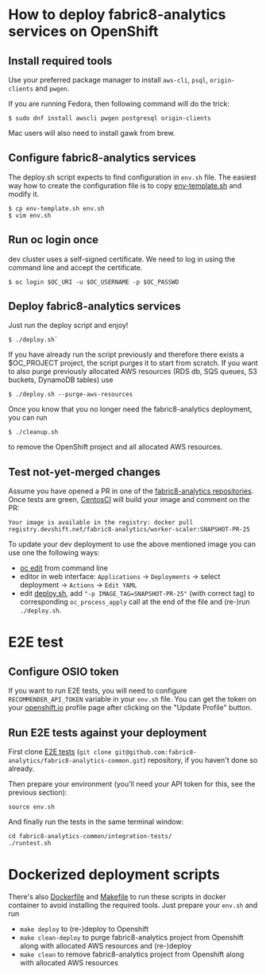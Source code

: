 # How to deploy fabric8-analytics services on OpenShift

## Install required tools

Use your preferred package manager to install `aws-cli`, `psql`, `origin-clients` and `pwgen`.

If you are running Fedora, then following command will do the trick:

```shell
$ sudo dnf install awscli pwgen postgresql origin-clients
```

Mac users will also need to install gawk from brew.

## Configure fabric8-analytics services

The deploy.sh script expects to find configuration in `env.sh` file.
The easiest way how to create the configuration file is to copy [env-template.sh](env-template.sh) and modify it.

```shell
$ cp env-template.sh env.sh
$ vim env.sh
```

## Run oc login once

dev cluster uses a self-signed certificate.
We need to log in using the command line and accept the certificate.

```shell
$ oc login $OC_URI -u $OC_USERNAME -p $OC_PASSWD
```

## Deploy fabric8-analytics services

Just run the deploy script and enjoy!

```shell
$ ./deploy.sh`
```

If you have already run the script previously and therefore there exists a $OC_PROJECT project,
the script purges it to start from scratch. If you want to also purge previously allocated AWS resources
(RDS db, SQS queues, S3 buckets, DynamoDB tables) use

```shell
$ ./deploy.sh --purge-aws-resources
```

Once you know that you no longer need the fabric8-analytics deployment, you can run

```shell
$ ./cleanup.sh
```

to remove the OpenShift project and all allocated AWS resources.


## Test not-yet-merged changes

Assume you have opened a PR in one of the [fabric8-analytics repositories](https://github.com/fabric8-analytics/).
Once tests are green, [CentosCI](https://ci.centos.org/) will build your image and comment on the PR:

`Your image is available in the registry: docker pull registry.devshift.net/fabric8-analytics/worker-scaler:SNAPSHOT-PR-25`

To update your dev deployment to use the above mentioned image you can use one the following ways:

- [oc edit](https://docs.openshift.com/container-platform/3.4/cli_reference/basic_cli_operations.html#edit) from command line
- editor in web interface: `Applications` -> `Deployments` -> select deployment -> `Actions` -> `Edit YAML`
- edit [deploy.sh](deploy.sh), add `"-p IMAGE_TAG=SNAPSHOT-PR-25"` (with correct tag) to corresponding `oc_process_apply` call at the end of the file and (re-)run `./deploy.sh`.


# E2E test

## Configure OSIO token

If you want to run E2E tests, you will need to configure `RECOMMENDER_API_TOKEN` variable in your `env.sh` file.
You can get the token on your [openshift.io](http://openshift.io) profile page after clicking on the "Update Profile" button.

## Run E2E tests against your deployment

First clone [E2E tests](https://github.com/fabric8-analytics/fabric8-analytics-common/tree/master/integration-tests)
(`git clone git@github.com:fabric8-analytics/fabric8-analytics-common.git`) repository, if you haven't done so already.

Then prepare your environment (you'll need your API token for this, see the previous section):

```shell
source env.sh
```

And finally run the tests in the same terminal window:
```shell
cd fabric8-analytics-common/integration-tests/
./runtest.sh
```

# Dockerized deployment scripts

There's also [Dockerfile](Dockerfile) and [Makefile](Makefile) to run these scripts in docker container to avoid installing the required tools.
Just prepare your `env.sh` and run

- `make deploy` to (re-)deploy to Openshift
- `make clean-deploy` to purge fabric8-analytics project from Openshift along with allocated AWS resources and (re-)deploy
- `make clean` to remove fabric8-analytics project from Openshift along with allocated AWS resources
